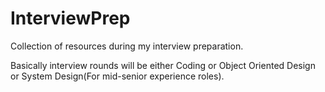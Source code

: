 # InterviewPrep
Collection of resources during my interview preparation.

Basically interview rounds will be either Coding or Object Oriented Design or System Design(For mid-senior experience roles).
